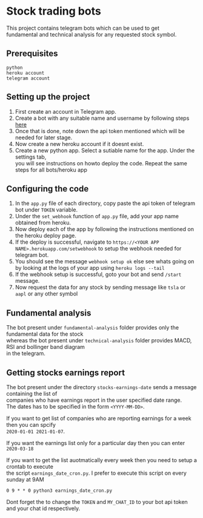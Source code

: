 # Stock trading bots

This project contains telegram bots which can be used to get\
fundamental and technical analysis for any requested stock symbol.

## Prerequisites

```
python
heroku account
telegram account
```

## Setting up the project

1. First create an account in Telegram app.
2. Create a bot with any suitable name and username by following steps [here](https://core.telegram.org/bots)
3. Once that is done, note down the api token mentioned which will be needed for later stage.
4. Now create a new heroku account if it doesnt exist.
5. Create a new python app. Select a sutiable name for the app. Under the settings tab,\
   you will see instructions on howto deploy the code. Repeat the same steps for all bots/heroku app

## Configuring the code

1. In the `app.py` file of each directory, copy paste the api token of telegram bot under `TOKEN` variable.
2. Under the `set_webhook` function of `app.py` file, add your app name obtained from heroku.
3. Now deploy each of the app by following the instructions mentioned on the heroku deploy page.
4. If the deploy is successful, navigate to `https://<YOUR APP NAME>.herokuapp.com/setwebhook` to setup the webhook needed for telegram bot.
5. You should see the message `webhook setup ok` else see whats going on by looking at the logs of your app using `heroku logs --tail`
6. If the webhook setup is successful, goto your bot and send `/start` message.
7. Now request the data for any stock by sending message like `tsla` or `aapl` or any other symbol

## Fundamental analysis

The bot present under `fundamental-analysis` folder provides only the fundamental data for the stock\
whereas the bot present under `technical-analysis` folder provides MACD, RSI and bollinger band diagram\
in the telegram.

## Getting stocks earnings report

The bot present under the directory `stocks-earnings-date` sends a message containing the list of\
companies who have earnings report in the user specified date range.\
The dates has to be specified in the form `<YYYY-MM-DD>`.

If you want to get list of companies who are reporting earnings for a week then you can spcify\
`2020-01-01 2021-01-07`.

If you want the earnings list only for a particular day then you can enter\
`2020-03-18`

If you want to get the list auotmatically every week then you need to setup a crontab to execute\
the script `earnings_date_cron.py`. I prefer to execute this script on every sunday at 9AM

`0 9 * * 0 python3 earnings_date_cron.py`

Dont forget the to change the `TOKEN` and `MY_CHAT_ID` to your bot api token and your chat id respectively.